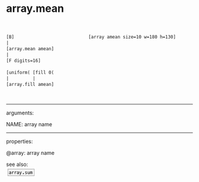 # array.mean

```


[B]                            [array amean size=10 w=180 h=130]
|
[array.mean amean]
|
[F digits=16]

[uniform( [fill 0(
|         |
[array.fill amean]

            
```
---
arguments:

NAME: array name<br>

---
properties:

@array: array name<br>

see also:<br>
![array.sum](img/object_array.sum.png)
